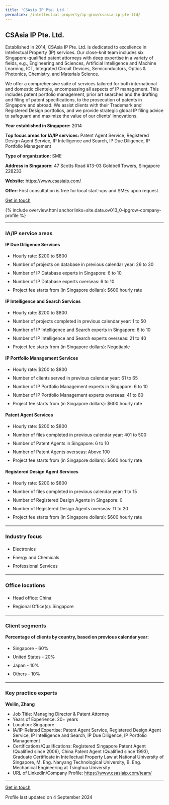 ```yaml
---
title: 'CSAsia IP Pte. Ltd.'
permalink: /intellectual-property/ip-grow/csasia-ip-pte-ltd/
---
```


## CSAsia IP Pte. Ltd.

Established in 2014, CSAsia IP Pte. Ltd. is dedicated to excellence in Intellectual Property (IP) services. Our close-knit team includes six Singapore-qualified patent attorneys with deep expertise in a variety of fields, e.g., Engineering and Sciences, Artificial Intelligence and Machine Learning, ICT, Integrated Circuit Devices, Semiconductors, Optics & Photonics, Chemistry, and Materials Science.

We offer a comprehensive suite of services tailored for both international and domestic clientele, encompassing all aspects of IP management. This includes patent portfolio management, prior art searches and the drafting and filing of patent specifications, to the prosecution of patents in Singapore and abroad. We assist clients with their Trademark and Registered Design portfolios, and we provide strategic global IP filing advice to safeguard and maximize the value of our clients' innovations.

<b>Year established in Singapore:</b> 2014

<b>Top focus areas for IA/IP services:</b> Patent Agent Service, Registered Design Agent Service, IP Intelligence and Search, IP Due Diligence, IP Portfolio Management

<b>Type of organization:</b> SME

<b>Address in Singapore:</b> 47 Scotts Road #13-03 Goldbell Towers, Singapore 228233

<b>Website:</b> <a href='https://www.csasiaip.com/'>https://www.csasiaip.com/</a>

<b>Offer:</b> First consultation is free for local start-ups and SMEs upon request.

<a class='btn' href='https://form.gov.sg/6490fe43ac885100110f899f' target='_blank' rel='noopener'>Get in touch</a>

{% include overview.html anchorlinks=site.data.ov013_0-ipgrow-company-profile %}

---
<a name='ip-related-service-areas'></a>
### IA/IP service areas

**IP Due Diligence Services**

<ul>
<li style='line-height: 27px; margin: 0px 0px !important'>Hourly rate:  $200 to $800</li>
<li style='line-height: 27px; margin: 0px 0px !important'>Number of projects on database in previous calendar year: 26 to 30</li>
<li style='line-height: 27px; margin: 0px 0px !important'>Number of IP Database experts in Singapore: 6 to 10</li>
<li style='line-height: 27px; margin: 0px 0px !important'>Number of IP Database experts overseas: 6 to 10</li>
<li style='line-height: 27px; margin: 0px 0px !important'>Project fee starts from (in Singapore dollars):  $600 hourly rate</li>
</ul>

**IP Intelligence and Search Services**

<ul>
<li style='line-height: 27px; margin: 0px 0px !important'>Hourly rate:  $200 to $800</li>
<li style='line-height: 27px; margin: 0px 0px !important'>Number of projects completed in previous calendar year: 1 to 50</li>
<li style='line-height: 27px; margin: 0px 0px !important'>Number of IP Intelligence and Search experts in Singapore: 6 to 10</li>
<li style='line-height: 27px; margin: 0px 0px !important'>Number of IP Intelligence and Search experts overseas: 21 to 40</li>
<li style='line-height: 27px; margin: 0px 0px !important'>Project fee starts from (in Singapore dollars):  Negotiable</li>
</ul>

**IP Portfolio Management Services**

<ul>
<li style='line-height: 27px; margin: 0px 0px !important'>Hourly rate:  $200 to $800</li>
<li style='line-height: 27px; margin: 0px 0px !important'>Number of clients served in previous calendar year: 61 to 65</li>
<li style='line-height: 27px; margin: 0px 0px !important'>Number of IP Portfolio Management experts in Singapore: 6 to 10</li>
<li style='line-height: 27px; margin: 0px 0px !important'>Number of IP Portfolio Management experts overseas: 41 to 60</li>
<li style='line-height: 27px; margin: 0px 0px !important'>Project fee starts from (in Singapore dollars):  $600 hourly rate</li>
</ul>

**Patent Agent Services**

<ul>
<li style='line-height: 27px; margin: 0px 0px !important'>Hourly rate:  $200 to $800</li>
<li style='line-height: 27px; margin: 0px 0px !important'>Number of files completed in previous calendar year: 401 to 500</li>
<li style='line-height: 27px; margin: 0px 0px !important'>Number of Patent Agents in Singapore: 6 to 10</li>
<li style='line-height: 27px; margin: 0px 0px !important'>Number of Patent Agents overseas: Above 100</li>
<li style='line-height: 27px; margin: 0px 0px !important'>Project fee starts from (in Singapore dollars):  $600 hourly rate</li>
</ul>

**Registered Design Agent Services**

<ul>
<li style='line-height: 27px; margin: 0px 0px !important'>Hourly rate: $200 to $800</li>
<li style='line-height: 27px; margin: 0px 0px !important'>Number of files completed in previous calendar year: 1 to 15</li>
<li style='line-height: 27px; margin: 0px 0px !important'>Number of Registered Design Agents in Singapore: 0</li>
<li style='line-height: 27px; margin: 0px 0px !important'>Number of Registered Design Agents overseas: 11 to 20</li>
<li style='line-height: 27px; margin: 0px 0px !important'>Project fee starts from (in Singapore dollars): $600 hourly rate</li>
</ul>

---
<a name='industry-focus'></a>
### Industry focus

<ul><li style='line-height: 27px; margin: 0px 0px !important'> Electronics</li><li style='line-height: 27px; margin: 0px 0px !important'>Energy and Chemicals</li><li style='line-height: 27px; margin: 0px 0px !important'>Professional Services</li></ul>

---
<a name='office-locations'></a>
### Office locations

<ul><li style='line-height: 27px; margin: 0px 0px !important'> Head office: China</li><li style='line-height: 27px; margin: 0px 0px !important'>Regional Office(s): Singapore</li></ul>

---
<a name='client-segments'></a>
### Client segments

**Percentage of clients by country, based on previous calendar year:**

<ul><li style='line-height: 27px; margin: 0px 0px !important'> Singapore - 60%</li><li style='line-height: 27px; margin: 0px 0px !important'>United States - 20%</li><li style='line-height: 27px; margin: 0px 0px !important'>Japan - 10%	</li><li style='line-height: 27px; margin: 0px 0px !important'>Others - 10%</li></ul>

---
<a name='key-practice-experts'></a>
### Key practice experts

**Weilin, Zhang**

- Job Title: Managing Director & Patent Attorney
- Years of Experience: 20+ years
- Location: Singapore
- IA/IP-Related Expertise: Patent Agent Service, Registered Design Agent Service, IP Intelligence and Search, IP Due Diligence, IP Portfolio Management
- Certifications/Qualifications: Registered Singapore Patent Agent (Qualified since 2006), China Patent Agent (Qualified since 1993), Graduate Certificate in Intellectual Property Law at National University of Singapore, M. Eng. Nanyang Technological University, B. Eng. Mechanical Engineering at Tsinghua University
- URL of LinkedIn/Company Profile: <a href="https://www.csasiaip.com/team/" target="_blank" rel="noopener">https://www.csasiaip.com/team/</a>


---
<p>
<a class='btn' href='https://form.gov.sg/6490fe43ac885100110f899f' target='_blank' rel='noopener'>Get in touch</a>
</p>
Profile last updated on 4 September 2024
